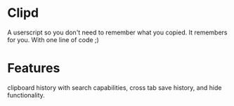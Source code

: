 # Clipd
A userscript so you don't need to remember what you copied. It remembers for you. With one line of code ;)

# Features 
clipboard history with search capabilities, cross tab save history, and hide functionality.
